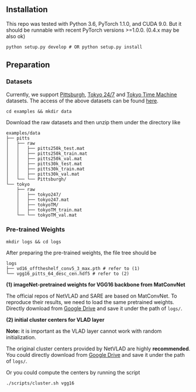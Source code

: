 ## Installation

This repo was tested with Python 3.6, PyTorch 1.1.0, and CUDA 9.0. But it should be runnable with recent PyTorch versions >=1.0.0. (0.4.x may be also ok)
```shell
python setup.py develop # OR python setup.py install
```

## Preparation

### Datasets

Currently, we support [Pittsburgh](https://www.cv-foundation.org/openaccess/content_cvpr_2013/papers/Torii_Visual_Place_Recognition_2013_CVPR_paper.pdf), [Tokyo 24/7](https://www.di.ens.fr/~josef/publications/Torii15.pdf) and [Tokyo Time Machine](https://arxiv.org/abs/1511.07247) datasets. The access of the above datasets can be found [here](https://www.di.ens.fr/willow/research/netvlad/).

```shell
cd examples && mkdir data
```
Download the raw datasets and then unzip them under the directory like
```shell
examples/data
├── pitts
│   ├── raw
│   │   ├── pitts250k_test.mat
│   │   ├── pitts250k_train.mat
│   │   ├── pitts250k_val.mat
│   │   ├── pitts30k_test.mat
│   │   ├── pitts30k_train.mat
│   │   ├── pitts30k_val.mat
│   └── └── Pittsburgh/
└── tokyo
    ├── raw
    │   ├── tokyo247/
    │   ├── tokyo247.mat
    │   ├── tokyoTM/
    │   ├── tokyoTM_train.mat
    └── └── tokyoTM_val.mat
```

### Pre-trained Weights

```shell
mkdir logs && cd logs
```
After preparing the pre-trained weights, the file tree should be
```shell
logs
├── vd16_offtheshelf_conv5_3_max.pth # refer to (1)
└── vgg16_pitts_64_desc_cen.hdf5 # refer to (2)
```

**(1) imageNet-pretrained weights for VGG16 backbone from MatConvNet**

The official repos of NetVLAD and SARE are based on MatConvNet. To reproduce their results, we need to load the same pretrained weights. Directly download from [Google Drive](https://drive.google.com/file/d/1kYIbFjbb0RuNuD0cRIlKmOteFVI1jRzR/view?usp=sharing) and save it under the path of `logs/`.

**(2) initial cluster centers for VLAD layer**

**Note:** it is important as the VLAD layer cannot work with random initialization.

The original cluster centers provided by NetVLAD are highly **recommended**. You could directly download from [Google Drive](https://drive.google.com/file/d/1G5I48fVGOrOk8hPaNGni6q7fRcD_37gI/view?usp=sharing) and save it under the path of `logs/`.

Or you could compute the centers by running the script
```shell
./scripts/cluster.sh vgg16
```
